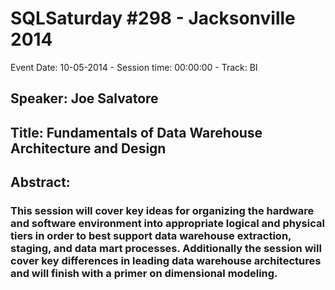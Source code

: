 # SQLSaturday #298 - Jacksonville 2014
Event Date: 10-05-2014 - Session time: 00:00:00 - Track: BI
## Speaker: Joe Salvatore
## Title: Fundamentals of Data Warehouse Architecture and Design
## Abstract:
### This session will cover key ideas for organizing the hardware and software environment into appropriate logical and physical tiers in order to best support data warehouse extraction, staging, and data mart processes. Additionally the session will cover key differences in leading data warehouse architectures and will finish with a primer on dimensional modeling.
